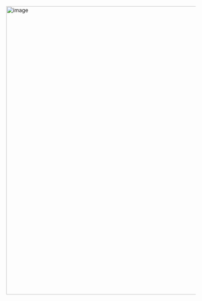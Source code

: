 <img width="1366" height="768" alt="image" src="https://github.com/user-attachments/assets/62839467-cb61-4bda-b8cf-d4e0adf52a63" />
